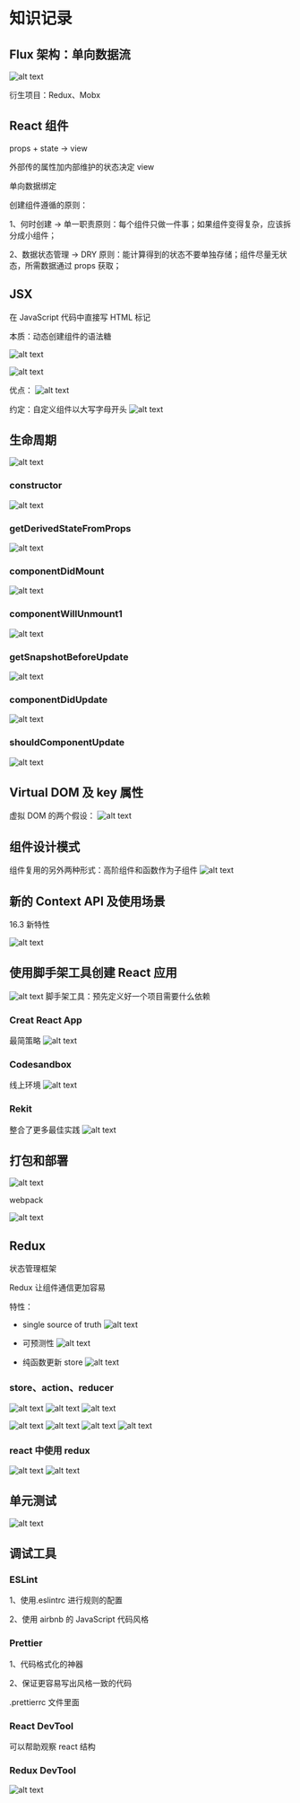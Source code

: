 # 知识记录

## Flux 架构：单向数据流

![alt text](./知识记录/image-1.png)

衍生项目：Redux、Mobx

## React 组件

props + state -> view

外部传的属性加内部维护的状态决定 view

单向数据绑定

创建组件遵循的原则：

1、何时创建 -> 单一职责原则：每个组件只做一件事；如果组件变得复杂，应该拆分成小组件；

2、数据状态管理 -> DRY 原则：能计算得到的状态不要单独存储；组件尽量无状态，所需数据通过 props 获取；

## JSX

在 JavaScript 代码中直接写 HTML 标记

本质：动态创建组件的语法糖

![alt text](./知识记录/image-2.png)

![alt text](./知识记录/image-3.png)

优点：
![alt text](./知识记录/image-4.png)

约定：自定义组件以大写字母开头
![alt text](./知识记录/image-5.png)

## 生命周期

![alt text](./知识记录/image-6.png)

### constructor

![alt text](./知识记录/image-7.png)

### getDerivedStateFromProps

![alt text](./知识记录/image-8.png)

### componentDidMount

![alt text](./知识记录/image-9.png)

### componentWillUnmount1

![alt text](./知识记录/image-10.png)

### getSnapshotBeforeUpdate

![alt text](./知识记录/image-11.png)

### componentDidUpdate

![alt text](./知识记录/image-12.png)

### shouldComponentUpdate

![alt text](./知识记录/image-13.png)

## Virtual DOM 及 key 属性

虚拟 DOM 的两个假设：
![alt text](./知识记录/image-14.png)

## 组件设计模式

组件复用的另外两种形式：高阶组件和函数作为子组件
![alt text](./知识记录/image-15.png)

## 新的 Context API 及使用场景

16.3 新特性

![alt text](./知识记录/image-16.png)

## 使用脚手架工具创建 React 应用

![alt text](./知识记录/image-17.png)
脚手架工具：预先定义好一个项目需要什么依赖

### Creat React App

最简策略
![alt text](./知识记录/image-18.png)

### Codesandbox

线上环境
![alt text](./知识记录/image-20.png)

### Rekit

整合了更多最佳实践
![alt text](./知识记录/image-19.png)

## 打包和部署

![alt text](./知识记录/image-21.png)

webpack

![alt text](./知识记录/image-22.png)

## Redux

状态管理框架

Redux 让组件通信更加容易

特性：

- single source of truth
  ![alt text](./知识记录/image-23.png)

- 可预测性
  ![alt text](./知识记录/image-24.png)

- 纯函数更新 store
  ![alt text](./知识记录/image-25.png)

### store、action、reducer

![alt text](./知识记录/image-26.png)
![alt text](./知识记录/image-27.png)
![alt text](./知识记录/image-28.png)

![alt text](./知识记录/image-29.png)
![alt text](./知识记录/image-30.png)
![alt text](./知识记录/image-31.png)
![alt text](./知识记录/image-32.png)

### react 中使用 redux

![alt text](./知识记录/image-33.png)
![alt text](./知识记录/image-34.png)

## 单元测试

![alt text](./知识记录/image-35.png)

## 调试工具

### ESLint

1、使用.eslintrc 进行规则的配置

2、使用 airbnb 的 JavaScript 代码风格

### Prettier

1、代码格式化的神器

2、保证更容易写出风格一致的代码

.prettierrc 文件里面

### React DevTool

可以帮助观察 react 结构

### Redux DevTool

![alt text](./知识记录/image-36.png)
